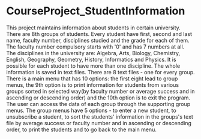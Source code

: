 # CourseProject_StudentInformation

This project maintains information about students in certain university.
There are 8th groups of students. Every student have first, second and last name, faculty number, disciplines studied and the grade for each of them. The faculty number compulsory starts with '0' and has 7 numbers at all. The disciplines in the university are: Algebra, Arts, Biology, Chemistry, English, Geography, Geometry, History, Informatics and Physics. It is possible for each student to have more than one discipline. The whole information is saved in text files. There are 8 text files - one for every group.
There is a main menu that has 10 options: the first eight lead to group menus, the 9th option is to print information for students from various groups sorted in selected way(by faculty number or average success and in ascending or descending order) and the 10th option is to exit the program.
The user can access the data of each group through the supporting group menus. The group menus have 5 options - to enter a new student, to unsubscribe a student, to sort the students' information in the groups's text file by average success or faculty number and in ascending or descending order, to print the students and to go back to the main menu.

